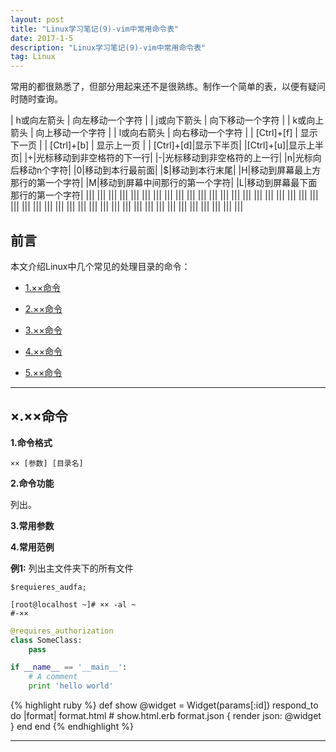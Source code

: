 ```yaml
---
layout: post
title: "Linux学习笔记(9)-vim中常用命令表"
date: 2017-1-5 
description: "Linux学习笔记(9)-vim中常用命令表"
tag: Linux 
---   
```


常用的都很熟悉了，但部分用起来还不是很熟练。制作一个简单的表，以便有疑问时随时查询。

| h或向左箭头 | 向左移动一个字符 |
| j或向下箭头 | 向下移动一个字符 |
| k或向上箭头 | 向上移动一个字符 |
| l或向右箭头 | 向右移动一个字符 |
| [Ctrl]+[f]  | 显示下一页 |
| [Ctrl]+[b] | 显示上一页 |
| [Ctrl]+[d]|显示下半页|
|[Ctrl]+[u]|显示上半页|
|+|光标移动到非空格符的下一行|
|-|光标移动到非空格符的上一行|
|n<space>|光标向后移动n个字符|
|0|移动到本行最前面|
|$|移动到本行末尾|
|H|移动到屏幕最上方那行的第一个字符|
|M|移动到屏幕中间那行的第一个字符|
|L|移动到屏幕最下面那行的第一个字符|
|||
|||
|||
|||
|||
|||
|||
|||
|||
|||
|||
|||
|||
|||
|||
|||
|||
|||
|||
|||
|||
|||
|||
|||
|||
|||
|||
|||
|||
|||
|||
|||
|||
|||
|||
|||
|||
|||
|||
|||
|||
|||
## 前言
本文介绍Linux中几个常见的处理目录的命令：

* [1.××命令](#1)

* [2.××命令](#2)

* [3.××命令](#3)

* [4.××命令](#4)

* [5.××命令](#5)


****


<h2 id="×">×.××命令 </h2>



**1.命令格式**

    ×× [参数] [目录名]

**2.命令功能**

列出。

**3.常用参数**



**4.常用范例**

**例1:** 列出主文件夹下的所有文件

```
$requieres_audfa;
```


    [root@localhost ~]# ×× -al ~
    #-××

```python
@requires_authorization
class SomeClass:
    pass

if __name__ == '__main__':
    # A comment
    print 'hello world'
```




{% highlight ruby %}
def show
  @widget = Widget(params[:id])
  respond_to do |format|
    format.html # show.html.erb
    format.json { render json: @widget }
  end
end
{% endhighlight %}

***

